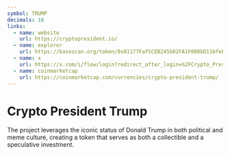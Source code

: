 ```yaml
---
symbol: TRUMP
decimals: 18
links:
  - name: website
    url: https://cryptopresident.io/
  - name: explorer
    url: https://basescan.org/token/0x01177Faf5CEB245b02FA1F008bD11bfeFe6CEa68
  - name: x
    url: https://x.com/i/flow/login?redirect_after_login=%2FCrypto_Pres_CTO
  - name: coinmarketcap
    url: https://coinmarketcap.com/currencies/crypto-president-trump/
---
```


# Crypto President Trump

The project leverages the iconic status of Donald Trump in both political and meme culture, creating a token that serves as both a collectible and a speculative investment.

